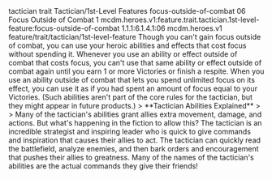 <ability>
  <metadata>
    <class>tactician</class>
    <feature_type>trait</feature_type>
    <file_dpath>Tactician/1st-Level Features</file_dpath>
    <item_id>focus-outside-of-combat</item_id>
    <item_index>06</item_index>
    <item_name>Focus Outside of Combat</item_name>
    <level>1</level>
    <scc>mcdm.heroes.v1:feature.trait.tactician.1st-level-feature:focus-outside-of-combat</scc>
    <scdc>1.1.1:6.1.4.1:06</scdc>
    <source>mcdm.heroes.v1</source>
    <type>feature/trait/tactician/1st-level-feature</type>
  </metadata>
  <effects>
    <effect type="mundane">Though you can&apos;t gain focus outside of combat, you can use your heroic abilities and effects that cost focus without spending it. Whenever you use an ability or effect outside of combat that costs focus, you can&apos;t use that same ability or effect outside of combat again until you earn 1 or more Victories or finish a respite.
When you use an ability outside of combat that lets you spend unlimited focus on its effect, you can use it as if you had spent an amount of focus equal to your Victories. (Such abilities aren&apos;t part of the core rules for the tactician, but they might appear in future products.)
&gt; **Tactician Abilities Explained**
&gt;
&gt; Many of the tactician&apos;s abilities grant allies extra movement, damage, and actions. But what&apos;s happening in the fiction to allow this? The tactician is an incredible strategist and inspiring leader who is quick to give commands and inspiration that causes their allies to act. The tactician can quickly read the battlefield, analyze enemies, and then bark orders and encouragement that pushes their allies to greatness. Many of the names of the tactician&apos;s abilities are the actual commands they give their friends!</effect>
  </effects>
</ability>
